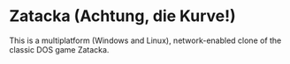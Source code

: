 # Zatacka (Achtung, die Kurve!)

This is a multiplatform (Windows and Linux), network-enabled clone of the classic DOS game Zatacka.
